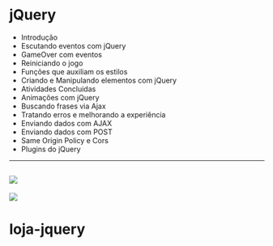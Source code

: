 jQuery
===============================================
- Introdução
- Escutando eventos com jQuery
- GameOver com eventos
- Reiniciando o jogo
- Funções que auxiliam os estilos
- Criando e Manipulando elementos com jQuery
- Atividades Concluidas
- Animações com jQuery
- Buscando frases via Ajax
- Tratando erros e melhorando a experiência
- Enviando dados com AJAX
- Enviando dados com POST
- Same Origin Policy e Cors
- Plugins do jQuery

--------------------
 ![](https://github.com/jacksonn455/jQuery/blob/master/public/img/image2.png)
--------------------
 ![](https://github.com/jacksonn455/jQuery/blob/master/public/img/image.png)
# loja-jquery
